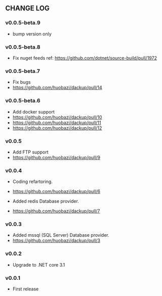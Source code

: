 
## CHANGE LOG

### v0.0.5-beta.9
- bump version only

### v0.0.5-beta.8
- Fix nuget feeds
ref: https://github.com/dotnet/source-build/pull/1972

### v0.0.5-beta.7
- Fix bugs
- https://github.com/huobazi/dackup/pull/14

### v0.0.5-beta.6

- Add docker support
- https://github.com/huobazi/dackup/pull/10
- https://github.com/huobazi/dackup/pull/11
- https://github.com/huobazi/dackup/pull/12

### v0.0.5

- Add FTP support
- https://github.com/huobazi/dackup/pull/9

### v0.0.4

- Coding refartoring.
- https://github.com/huobazi/dackup/pull/6
  
- Added redis Database provider.
- https://github.com/huobazi/dackup/pull/7
  
### v0.0.3

- Added mssql (SQL Server) Database provider.
- https://github.com/huobazi/dackup/pull/3

### v0.0.2

- Upgrade to .NET core 3.1

### v0.0.1

- First release
